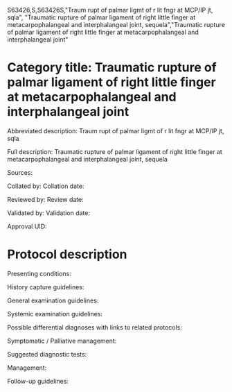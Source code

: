 S63426,S,S63426S,"Traum rupt of palmar ligmt of r lit fngr at MCP/IP jt, sqla", "Traumatic rupture of palmar ligament of right little finger at metacarpophalangeal and interphalangeal joint, sequela","Traumatic rupture of palmar ligament of right little finger at metacarpophalangeal and interphalangeal joint"
# Category title: Traumatic rupture of palmar ligament of right little finger at metacarpophalangeal and interphalangeal joint

Abbreviated description: Traum rupt of palmar ligmt of r lit fngr at MCP/IP jt, sqla

Full description: Traumatic rupture of palmar ligament of right little finger at metacarpophalangeal and interphalangeal joint, sequela

Sources:

Collated by:
Collation date:

Reviewed by:
Review date:

Validated by:
Validation date:

Approval UID:

# Protocol description

Presenting conditions:

History capture guidelines:

General examination guidelines:

Systemic examination guidelines:

Possible differential diagnoses with links to related protocols:

Symptomatic / Palliative management:

Suggested diagnostic tests:

Management:

Follow-up guidelines:
